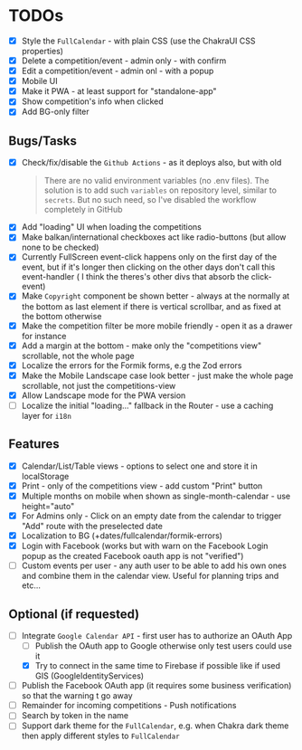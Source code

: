 # TODOs

- [x] Style the `FullCalendar` - with plain CSS (use the ChakraUI CSS properties)
- [x] Delete a competition/event - admin only - with confirm
- [x] Edit a competition/event - admin onl - with a popup
- [x] Mobile UI
- [x] Make it PWA - at least support for "standalone-app"
- [x] Show competition's info when clicked
- [x] Add BG-only filter

## Bugs/Tasks

- [x] Check/fix/disable the `Github Actions` - as it deploys also, but with old
    > There are no valid environment variables (no .env files). The solution is to add such `variables` on repository level, similar to `secrets`. But no such need, so I've disabled the workflow completely in GitHub
- [x] Add "loading" UI when loading the competitions
- [x] Make balkan/international checkboxes act like radio-buttons (but allow none to be checked)
- [x] Currently FullScreen event-click happens only on the first day of the event, but if it's longer then clicking on the other days don't call this event-handler ( I think the theres's other divs that absorb the click-event)
- [x] Make `Copyright` component be shown better - always at the normally at the bottom as last element if there is vertical scrollbar, and as fixed at the bottom otherwise
- [x] Make the competition filter be more mobile friendly - open it as a drawer for instance
- [x] Add a margin at the bottom - make only the "competitions view" scrollable, not the whole page
- [x] Localize the errors for the Formik forms, e.g the Zod errors
- [x] Make the Mobile Landscape case look better - just make the whole page scrollable, not just the competitions-view
- [x] Allow Landscape mode for the PWA version
- [ ] Localize the initial "loading..." fallback in the Router - use a caching layer for `i18n`

## Features

- [x] Calendar/List/Table views - options to select one and store it in localStorage
- [x] Print - only of the competitions view - add custom "Print" button
- [x] Multiple months on mobile when shown as single-month-calendar - use height="auto"
- [x] For Admins only - Click on an empty date from the calendar to trigger "Add" route with the preselected date
- [x] Localization to BG (+dates/fullcalendar/formik-errors)
- [x] Login with Facebook (works but with warn on the Facebook Login popup as the created Facebook oauth app is not "verified")
- [ ] Custom events per user - any auth user to be able to add his own ones and combine them in the calendar view. Useful for planning trips and etc...

## Optional (if requested)

- [ ] Integrate `Google Calendar API` - first user has to authorize an OAuth App
  - [ ] Publish the OAuth app to Google otherwise only test users could use it
  - [x] Try to connect in the same time to Firebase if possible like if used GIS (GoogleIdentityServices)
- [ ] Publish the Facebook OAuth app (it requires some business verification) so that the warning t go away
- [ ] Remainder for incoming competitions - Push notifications  
- [ ] Search by token in the name
- [ ] Support dark theme for the `FullCalendar`, e.g. when Chakra dark theme then apply different styles to `FullCalendar`
